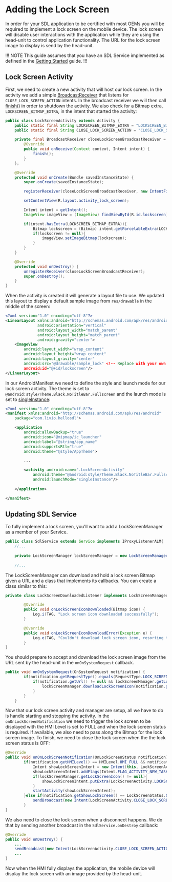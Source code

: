 # Adding the Lock Screen

In order for your SDL application to be certified with most OEMs you will be required to implement a lock screen on the mobile device. The lock screen will disable user interactions with the application while they are using the head-unit to control application functionality. The URL for the lock screen image to display is send by the head-unit.

!!! NOTE
This guide assumes that you have an SDL Service implemented as defined in the [Getting Started](/guides/android/getting-started/) guide.
!!!

## Lock Screen Activity

First, we need to create a new activity that will host our lock screen. In the activity we add a simple [BroadcastReceiver](https://developer.android.com/reference/android/content/BroadcastReceiver.html) that listens for `CLOSE_LOCK_SCREEN_ACTION` intents. In the broadcast receiver we will then call [finish()](https://developer.android.com/reference/android/app/Activity.html#finish()) in order to shutdown the activity. We also check for a Bitmap extra, `LOCKSCREEN_BITMAP_EXTRA`, in the intent that started the activity:

```java
public class LockScreenActivity extends Activity {
    public static final String LOCKSCREEN_BITMAP_EXTRA = "LOCKSCREEN_BITMAP_EXTRA";
    public static final String CLOSE_LOCK_SCREEN_ACTION = "CLOSE_LOCK_SCREEN";

    private final BroadcastReceiver closeLockScreenBroadcastReceiver = new BroadcastReceiver() {
        @Override
        public void onReceive(Context context, Intent intent) {
            finish();
        }
    };

    @Override
    protected void onCreate(Bundle savedInstanceState) {
        super.onCreate(savedInstanceState);

        registerReceiver(closeLockScreenBroadcastReceiver, new IntentFilter(CLOSE_LOCK_SCREEN_ACTION));

        setContentView(R.layout.activity_lock_screen);

        Intent intent = getIntent();
        ImageView imageView = (ImageView) findViewById(R.id.lockscreen);

        if(intent.hasExtra(LOCKSCREEN_BITMAP_EXTRA)){
            Bitmap lockscreen = (Bitmap) intent.getParcelableExtra(LOCKSCREEN_BITMAP_EXTRA);
            if(lockscreen != null){
                imageView.setImageBitmap(lockscreen);
            }
        }
    }

    @Override
    protected void onDestroy() {
        unregisterReceiver(closeLockScreenBroadcastReceiver);
        super.onDestroy();
    }
}
```

When the activity is created it will generate a layout file to use. We updated this layout to display a default sample image from `res/drawable` in the middle of the screen:

```xml
<?xml version="1.0" encoding="utf-8"?>
<LinearLayout xmlns:android="http://schemas.android.com/apk/res/android"
              android:orientation="vertical"
              android:layout_width="match_parent"
              android:layout_height="match_parent"
              android:gravity="center">
    <ImageView
        android:layout_width="wrap_content"
        android:layout_height="wrap_content"
        android:layout_gravity="center"
        android:src="@drawable/sample_lock" <!-- Replace with your own default image -->
        android:id="@+id/lockscreen"/>
</LinearLayout>
```

In our AndroidManifest we need to define the style and launch mode for our lock screen activity. The theme is set to `@android:style/Theme.Black.NoTitleBar.Fullscreen` and the launch mode is set to [singleInstance](https://developer.android.com/guide/topics/manifest/activity-element.html#lmode):

```xml
<?xml version="1.0" encoding="utf-8"?>
<manifest xmlns:android="http://schemas.android.com/apk/res/android"
    package="com.livio.hellosdl">

    <application
        android:allowBackup="true"
        android:icon="@mipmap/ic_launcher"
        android:label="@string/app_name"
        android:supportsRtl="true"
        android:theme="@style/AppTheme">

        ...

        <activity android:name=".LockScreenActivity"
            android:theme="@android:style/Theme.Black.NoTitleBar.Fullscreen"
            android:launchMode="singleInstance"/>
            
    </application>

</manifest>
```

## Updating SDL Service
To fully implement a lock screen, you'll want to add a LockScreenManager as a member of your Service.

```java
public class SdlService extends Service implements IProxyListenerALM{
	//...
	
	private LockScreenManager lockScreenManager = new LockScreenManager();
	
	//...
```

The LockScreenManager can download and hold a lock screen Bitmap given a URL and a class that implements its callbacks. You can create a class similar to this:

```java
private class LockScreenDownloadedListener implements LockScreenManager.OnLockScreenIconDownloadedListener{

		@Override
		public void onLockScreenIconDownloaded(Bitmap icon) {
			Log.i(TAG, "Lock screen icon downloaded successfully");
		}

		@Override
		public void onLockScreenIconDownloadError(Exception e) {
			Log.e(TAG, "Couldn't download lock screen icon, resorting to default.");
		}
}
```

You should prepare to accept and download the lock screen image from the URL sent by the head-unit in the `onOnSystemRequest` callback. 

```java
public void onOnSystemRequest(OnSystemRequest notification) {
		if(notification.getRequestType().equals(RequestType.LOCK_SCREEN_ICON_URL)){
			if(notification.getUrl() != null && lockScreenManager.getLockScreenIcon() == null){
				lockScreenManager.downloadLockScreenIcon(notification.getUrl(), new LockScreenDownloadedListener());
			}
		}
	}
```

Now that our lock screen activity and manager are setup, all we have to do is handle starting and stopping the activity. In the `onOnLockScreenNotification` we need to trigger the lock screen to be displayed with the HMI Level is set to FULL and when the lock screen status is required. If available, we also need to pass along the Bitmap for the lock screen image. To finish, we need to close the lock screen when the the lock screen status is OFF:

```java
@Override
public void onOnLockScreenNotification(OnLockScreenStatus notification) {
		if(notification.getHMILevel() == HMILevel.HMI_FULL && notification.getShowLockScreen() == LockScreenStatus.REQUIRED) {
			Intent showLockScreenIntent = new Intent(this, LockScreenActivity.class);
			showLockScreenIntent.addFlags(Intent.FLAG_ACTIVITY_NEW_TASK);
			if(lockScreenManager.getLockScreenIcon() != null){
				showLockScreenIntent.putExtra(LockScreenActivity.LOCKSCREEN_BITMAP_EXTRA, lockScreenManager.getLockScreenIcon());
			}
			startActivity(showLockScreenIntent);
		}else if(notification.getShowLockScreen() == LockScreenStatus.OFF){
			sendBroadcast(new Intent(LockScreenActivity.CLOSE_LOCK_SCREEN_ACTION));
		}
}
```

We also need to close the lock screen when a disconnect happens. We do that by sending another broadcast in the `SdlService.onDestroy` callback:

```java
@Override
public void onDestroy() {
    ...
    sendBroadcast(new Intent(LockScreenActivity.CLOSE_LOCK_SCREEN_ACTION));
    ...
}
```

Now when the HMI fully displays the application, the mobile device will display the lock screen with an image provided by the head-unit.